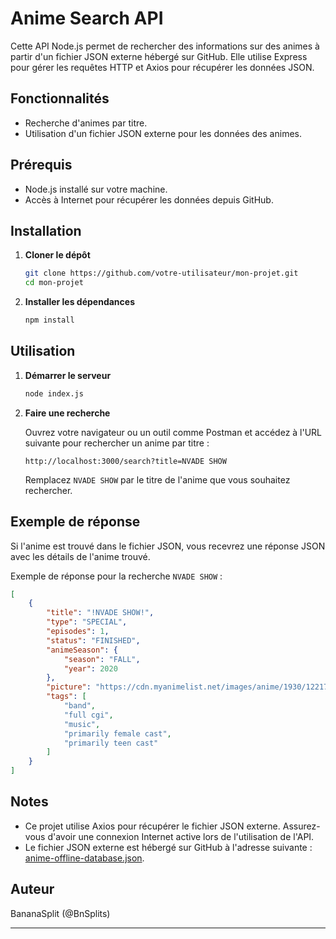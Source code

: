 # Anime Search API

Cette API Node.js permet de rechercher des informations sur des animes à partir d'un fichier JSON externe hébergé sur GitHub. Elle utilise Express pour gérer les requêtes HTTP et Axios pour récupérer les données JSON.

## Fonctionnalités

- Recherche d'animes par titre.
- Utilisation d'un fichier JSON externe pour les données des animes.

## Prérequis

- Node.js installé sur votre machine.
- Accès à Internet pour récupérer les données depuis GitHub.

## Installation

1. **Cloner le dépôt**

   ```bash
   git clone https://github.com/votre-utilisateur/mon-projet.git
   cd mon-projet
   ```

2. **Installer les dépendances**

   ```bash
   npm install
   ```

## Utilisation

1. **Démarrer le serveur**

   ```bash
   node index.js
   ```

2. **Faire une recherche**

   Ouvrez votre navigateur ou un outil comme Postman et accédez à l'URL suivante pour rechercher un anime par titre :

   ```
   http://localhost:3000/search?title=NVADE SHOW
   ```

   Remplacez `NVADE SHOW` par le titre de l'anime que vous souhaitez rechercher.

## Exemple de réponse

Si l'anime est trouvé dans le fichier JSON, vous recevrez une réponse JSON avec les détails de l'anime trouvé.

Exemple de réponse pour la recherche `NVADE SHOW` :

```json
[
    {
        "title": "!NVADE SHOW!",
        "type": "SPECIAL",
        "episodes": 1,
        "status": "FINISHED",
        "animeSeason": {
            "season": "FALL",
            "year": 2020
        },
        "picture": "https://cdn.myanimelist.net/images/anime/1930/122178.jpg",
        "tags": [
            "band",
            "full cgi",
            "music",
            "primarily female cast",
            "primarily teen cast"
        ]
    }
]
```

## Notes

- Ce projet utilise Axios pour récupérer le fichier JSON externe. Assurez-vous d'avoir une connexion Internet active lors de l'utilisation de l'API.
- Le fichier JSON externe est hébergé sur GitHub à l'adresse suivante : [anime-offline-database.json](https://raw.githubusercontent.com/manami-project/anime-offline-database/master/anime-offline-database.json).

## Auteur
BananaSplit (@BnSplits)

---